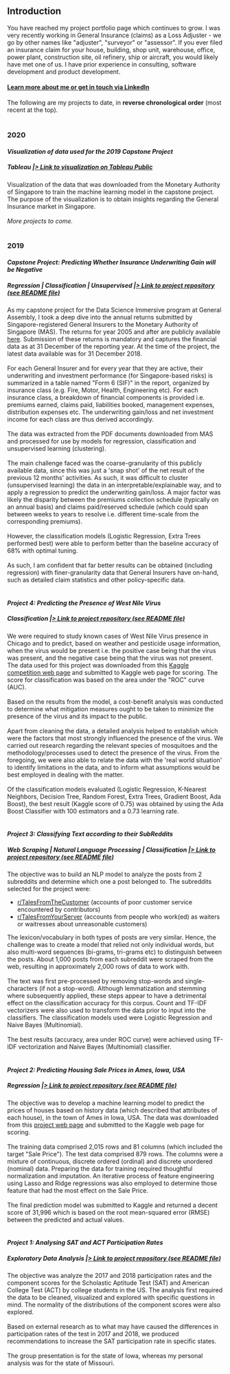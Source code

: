 ## Introduction
You have reached my project portfolio page which continues to grow. I was very recently working in General Insurance (claims) as a Loss Adjuster - we go by other names like "adjuster", "surveyor" or "assessor". If you ever filed an insurance claim for your house, building, shop unit, warehouse, office, power plant, construction site, oil refinery, ship or aircraft, you would likely have met one of us. I have prior experience in consulting, software development and product development.

#### <a style="font-weight:bold" href="https://www.linkedin.com/in/irwinwei" target="_blank">Learn more about me or get in touch via LinkedIn</a>

The following are my projects to date, in **reverse chronological order** (most recent at the top).
<br><br>

### 2020

#### *Visualization of data used for the 2019 Capstone Project*
##### *Tableau |<a href="https://public.tableau.com/profile/irwinwei#!/vizhome/general-insurance-singapore-viz/Story1" target="_blank">> Link to visualization on Tableau Public </a>*
Visualization of the data that was downloaded from the Monetary Authority of Singapore to train the machine learning model in the capstone project. The purpose of the visualization is to obtain insights regarding the General Insurance market in Singapore.
<br><br>
*More projects to come.*
<br><br>

### 2019

#### *Capstone Project: Predicting Whether Insurance Underwriting Gain will be Negative*
##### *Regression | Classification | Unsupervised |<a href="https://www.github.com/irwinwei/GA-DSI-Capstone" target="_blank">> Link to project repository (see README file)</a>*
As my capstone project for the Data Science Immersive program at General Assembly, I took a deep dive into the annual returns submitted by Singapore-registered General Insurers to the Monetary Authority of Singapore (MAS). The returns for year 2005 and after are publicly available <a href="https://www.mas.gov.sg/statistics/insurance-statistics/insurance-company-returns" target="_blank">here</a>. Submission of these returns is mandatory and captures the financial data as at 31 December of the reporting year. At the time of the project, the latest data available was for 31 December 2018. <br><br>
For each General Insurer and for every year that they are active, their underwriting and investment performance (for Singapore-based risks) is summarized in a table named "Form 6 (SIF)" in the report, organized by insurance class (e.g. Fire, Motor, Health, Engineering etc). For each insurance class, a breakdown of financial components is provided i.e. premiums earned, claims paid, liabilities booked, management expenses, distribution expenses etc. The underwriting gain/loss and net investment income for each class are thus derived accordingly. <br><br>
The data was extracted from the PDF documents downloaded from MAS and processed for use by models for regression, classification and unsupervised learning (clustering).<br><br>
The main challenge faced was the coarse-granularity of this publicly available data, since this was just a 'snap shot' of the net result of the previous 12 months' activities. As such, it was difficult to cluster (unsupervised learning) the data in an interpretable/explainable way, and to apply a regression to predict the underwriting gain/loss.  A major factor was likely the disparity between the premiums collection schedule (typically on an annual basis) and claims paid/reserved schedule (which could span between weeks to years to resolve i.e. different time-scale from the corresponding premiums). <br><br>
However, the classification models (Logistic Regression, Extra Trees performed best) were able to perform better than the baseline accuracy of 68% with optimal tuning.<br><br>
As such, I am confident that far better results can be obtained (including regression) with finer-granularity data that General Insurers have on-hand, such as detailed claim statistics and other policy-specific data.<br><br>

#### *Project 4: Predicting the Presence of West Nile Virus*
##### *Classification |<a href="https://www.github.com/irwinwei/GA-DSI-Project-04" target="_blank">> Link to project repository (see README file)</a>*
We were required to study known cases of West Nile Virus presence in Chicago and to predict, based on weather and pesticide usage information, when the virus would be present i.e. the positive case being that the virus was present, and the negative case being that the virus was not present. The data used for this project was downloaded from this <a href="https://www.kaggle.com/c/predict-west-nile-virus/" target="_blank">Kaggle competition web page</a> and submitted to Kaggle web page for scoring. The score for classification was based on the area under the "ROC" curve (AUC).<br><br>
Based on the results from the model, a cost-benefit analysis was conducted to determine what mitigation measures ought to be taken to minimize the presence of the virus and its impact to the public.<br><br>
Apart from cleaning the data, a detailed analysis helped to establish which were the factors that most strongly influenced the presence of the virus. We carried out research regarding the relevant species of mosquitoes and the methodology/processes used to detect the presence of the virus. From the foregoing, we were also able to relate the data with the 'real world situation' to identify limitations in the data, and to inform what assumptions would be best employed in dealing with the matter.<br><br>
Of the classification models evaluated (Logistic Regression, K-Nearest Neighbors, Decision Tree, Random Forest, Extra Trees, Gradient Boost, Ada Boost), the best result (Kaggle score of 0.75) was obtained by using the Ada Boost Classifier with 100 estimators and a 0.73 learning rate.<br><br>

#### *Project 3: Classifying Text according to their SubReddits*
##### *Web Scraping | Natural Language Processing | Classification |<a href="https://www.github.com/irwinwei/GA-DSI-Project-03" target="_blank">> Link to project repository (see README file)</a>*
The objective was to build an NLP model to analyze the posts from 2 subreddits and determine which one a post belonged to. The subreddits selected for the project were:

- <a href="https://www.reddit.com/r/TalesFromTheCustomer" target="_blank">r/TalesFromTheCustomer</a> (accounts of poor customer service encountered by contributors)
- <a href="https://www.reddit.com/r/TalesFromYourServer" target="_blank">r/TalesFromYourServer</a> (accounts from people who work(ed) as waiters or waitresses about unreasonable customers)

The lexicon/vocabulary in both types of posts are very similar. Hence, the challenge was to create a model that relied not only individual words, but also multi-word sequences (bi-grams, tri-grams etc) to distinguish between the posts. About 1,000 posts from each subreddit were scraped from the web, resulting in approximately 2,000 rows of data to work with.<br><br>
The text was first pre-processed by removing stop-words and single-characters (if not a stop-word). Although lemmatization and stemming where subsequently applied, these steps appear to have a detrimental effect on the classification accuracy for this corpus. Count and TF-IDF vectorizers were also used to transform the data prior to input into the classifiers. The classification models used were Logistic Regression and Naive Bayes (Multinomial).<br><br>
The best results (accuracy, area under ROC curve) were achieved using TF-IDF vectorization and Naive Bayes (Multinomial) classifier.<br><br>

#### *Project 2: Predicting Housing Sale Prices in Ames, Iowa, USA*
##### *Regression |<a href="https://www.github.com/irwinwei/GA-DSI-Project-02" target="_blank">> Link to project repository (see README file)</a>*
The objective was to develop a machine learning model to predict the prices of houses based on history data (which described that attributes of each house), in the town of Ames in Iowa, USA. The data was downloaded from this <a href="https://www.kaggle.com/c/dsi-us-6-project-2-regression-challenge/overview" target="_blank">project web page</a> and submitted to the Kaggle web page for scoring.<br><br>
The training data comprised 2,015 rows and 81 columns (which included the target "Sale Price"). The test data comprised 879 rows. The columns were a mixture of continuous, discrete ordered (ordinal) and discrete unordered (nominal) data. Preparing the data for training required thoughtful normalization and imputation. An iterative process of feature engineering using Lasso and Ridge regressions was also employed to determine those feature that had the most effect on the Sale Price.<br><br>
The final prediction model was submitted to Kaggle and returned a decent score of 31,996 which is based on the root mean-squared error (RMSE) between the predicted and actual values.<br><br>

#### *Project 1: Analysing SAT and ACT Participation Rates*
##### *Exploratory Data Analysis |<a href="https://www.github.com/irwinwei/GA-DSI-Project-01" target="_blank">> Link to project repository (see README file)</a>*
The objective was analyze the 2017 and 2018 participation rates and the component scores for the Scholastic Aptitude Test (SAT) and American College Test (ACT) by college students in the US. The analysis first required the data to be cleaned, visualized and explored with specific questions in mind. The normality of the distributions of the component scores were also explored.<br><br>
Based on external research as to what may have caused the differences in participation rates of the test in 2017 and 2018, we produced recommendations to increase the SAT participation rate in specific states.<br><br>
The group presentation is for the state of Iowa, whereas my personal analysis was for the state of Missouri.
